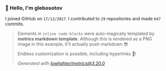 ### 👋 Hello, I'm glebosotov

I joined GitHub on `17/12/2017`.
I contributed to `29` repositories and made `647` commits.

> Elements in `inline code-blocks` were auto-magically templated by **metrics markdown template**.
> Although this is rendered as a PNG image in this example, it'll actually push markdown 😎
>
> Endless customization is possible, including hyperlinks 🎉!
>
> *Generated with [lowlighter/metrics@3.20.0](https://github.com/lowlighter/metrics)*
